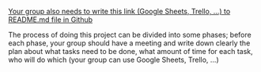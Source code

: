 [Your group also needs to write this link (Google Sheets, Trello, ...) to README.md file in Github](https://docs.google.com/spreadsheets/d/1FZ_fjW6UKs-SjBB0Maq9PXLSPrdv8zwlTVCGZo3u4AM/edit?usp=sharing)

The process of doing this project can be divided into some phases; before each phase, your group should have a meeting and write down clearly the plan about what tasks need to be done, what amount of time for each task, who
will do which (your group can use Google Sheets, Trello, ...)
